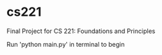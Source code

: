 # cs221
Final Project for CS 221: Foundations and Principles

Run 'python main.py' in terminal to begin
